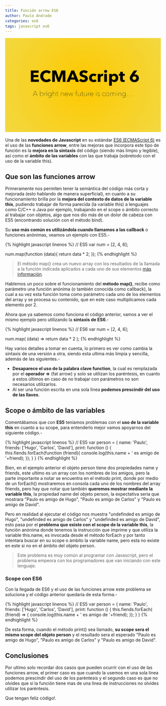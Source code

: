 ```yaml
---
title: Función arrow ES6
author: Paulo Andrade
categories: es6
tags: javascript es6
---
```


![ES6 función arrow](/img/es6.jpg)

Una de las **novedades de Javascript** en su estándar [ES6 (ECMAScript 6)](/introduccion-a-es6-javascript) es el uso de las **funciones arrow**, entre las mejoras que incorpora este tipo de función es la **mejora en la sintaxis** del código (siendo más limpio y legible), así como el **ámbito de las variables** con las que trabaja (sobretodo con el uso de la variable this).

## Que son las funciones arrow

Primeramente nos permiten tener la semántica del código más corta y mejorada (esto hablando de manera superficial), en cuanto a su funcionamiento brilla por la **mejora del contexto de datos de la variable this**, pudiendo trabajar de forma parecida (la variable this) a lenguajes como C/C++ o Java por ejemplo, trabajando en el scope o ámbito correcto al trabajar con objetos, algo que nos dio más de un dolor de cabeza con ES5 (encontrando solución con el método bind).

Su **uso más común es utilizándola cuando llamamos a las callback** o funciones anónimas, veamos un ejemplo con ES5.-

{% highlight javascript linenos %}
// ES5
var num = [2, 4, 6];

num.map(function (data){
    return data * 2;
});
{% endhighlight %}

> El método map() crea un nuevo array con los resultados de la llamada a la función indicada aplicados a cada uno de sus elementos [más información](https://developer.mozilla.org/es/docs/Web/JavaScript/Referencia/Objetos_globales/Array/map).

Hablemos un poco sobre el funcionamiento del **método map()**, recibe como parámetro una función anónima (o también conocida como callback), la cual a su vez esta función toma como parámetro cada uno de los elementos del array y se procesa su contenido, que en este caso multiplicamos cada elemento por 2.

Ahora que ya sabemos como funciona el código anterior, vamos a ver el mismo ejemplo pero utilizando la **sintaxis de ES6**.-

{% highlight javascript linenos %}
// ES6
var num = [2, 4, 6];

num.map( (data) => return data * 2 );
{% endhighlight %}

Hay varios detalles a tomar en cuenta, lo primero es ver como cambia la sintaxis de una versión a otra, siendo esta ultima más limpia y sencilla, además de las siguientes.-

* **Desaparece el uso de la palabra clave function**, la cual es remplazada por el **operador =>** (fat arrow) y solo se utilizan los paréntesis, en cuanto a estos últimos en caso de no trabajar con parámetros no son necesarios utilizarlos.
* Al ser una función escrita en una sola linea **podemos prescindir del uso de las llaves**.

## Scope o ámbito de las variables

Comentábamos que con **ES5** teníamos problemas con el **uso de la variable this** en cuanto a su scope, para entenderlo mejor vamos apoyarnos del siguiente código.-

{% highlight javascript linenos %}
// ES5
var person = {
    name: 'Paulo',
    friends: ['Hugo', 'Carlos', 'David'],
    print: function () {
        this.fiends.forEach(function (friend){
            console.log(this.name + ' es amigo de '+friend);
        });
    }
}
{% endhighlight %}

Bien, en el ejemplo anterior el objeto person tiene dos propiedades name y friends, este ultimo es un array con los nombres de los amigos, pero la parte importante a notar se encuentra en el método print, donde por medio de un forEach() mostraremos en consola cada uno de los nombres del array friends, pero hay que notar que también **queremos mostrar mediante la variable this**, la propiedad name del objeto person, la expectativa seria que mostrara "Paulo es amigo de Hugo", "Paulo es amigo de Carlos" y "Paulo es amigo de David".

Pero en realidad al ejecutar el código nos muestra "undefinded es amigo de Hugo", "undefinded es amigo de Carlos" y "undefinded es amigo de David", esto pasa por el **problema que existe con el scope de la variable this**, la función anónima donde tenemos la instrucción que imprime y que utiliza la variable this.name, es invocada desde el método forEach y por tanto intentara buscar en su scope o ámbito la variable name, pero esta no existe en este si no en el ámbito del objeto person.

> Este problema es muy común al programar con Javascript, pero el problema empeora con los programadores que van iniciando con este lenguaje.

### Scope con ES6

Con la llegada de ES6 y el uso de las funciones arrow este problema se soluciona y el código anterior quedaría de esta forma.-

{% highlight javascript linenos %}
// ES5
var person = {
    name: 'Paulo',
    friends: ['Hugo', 'Carlos', 'David'],
    print: function () {
        this.fiends.forEach( (friend) => {
            console.log(this.name + ' es amigo de '+friend);
        });
    }
}
{% endhighlight %}

De esta forma, cuando el método print() sea llamado, **su scope sera el mismo scope del objeto person** y el resultado sera el esperado "Paulo es amigo de Hugo", "Paulo es amigo de Carlos" y "Paulo es amigo de David".

## Conclusiones

Por ultimo solo recordar dos casos que pueden ocurrir con el uso de las funciones arrow, el primer caso es que cuando la usemos en una sola linea podemos prescindir del uso de los paréntesis y el segundo caso es que no olvides que si la función tiene mas de una linea de instrucciones no olvides utilizar los paréntesis.

Que tengan feliz código!.
